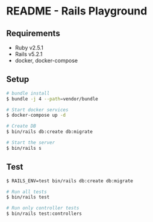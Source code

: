 # README - Rails Playground

## Requirements

* Ruby  v2.5.1
* Rails v5.2.1
* docker, docker-compose

## Setup

```sh
# bundle install
$ bundle -j 4 --path=vendor/bundle

# Start docker services
$ docker-compose up -d

# Create DB
$ bin/rails db:create db:migrate

# Start the server
$ bin/rails s
```

## Test

```sh
$ RAILS_ENV=test bin/rails db:create db:migrate

# Run all tests
$ bin/rails test

# Run only controller tests
$ bin/rails test:controllers
```

